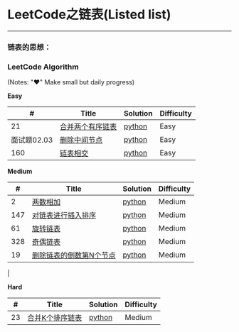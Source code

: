 # LeetCode之链表(Listed list)

---

### 链表的思想：
 
 

### LeetCode Algorithm

(Notes: "&hearts;" Make small but daily progress)

**Easy**

| # | Title | Solution | Difficulty |
|---| ----- | -------- | ---------- |
|21|[ 合并两个有序链表](https://leetcode-cn.com/problems/merge-two-sorted-lists/) | [python](./daily/21_2020-05-02.md)|Easy|
|面试题02.03|[删除中间节点](https://leetcode-cn.com/problems/delete-middle-node-lcci/ ) | [python](./daily/面试题0203_2020-05-02.md)|Easy|
|160|[链表相交](https://leetcode-cn.com/problems/intersection-of-two-linked-lists/) | [python](./daily/160_2020-05-04.md)|Easy|
  



**Medium**

| # | Title | Solution | Difficulty |
|---| ----- | -------- | ---------- |
|2|[两数相加](https://leetcode-cn.com/problems/add-two-numbers/) | [python](./daily/2_2020-05-01.md)|Medium|
|147|[对链表进行插入排序](https://leetcode-cn.com/problems/insertion-sort-list/) | [python](./daily/147_2020-05-01.md)|Medium|
|61|[旋转链表](https://leetcode-cn.com/problems/rotate-list/) | [python](./daily/61_2020-05-02.md)|Medium|
|328|[奇偶链表](https://leetcode-cn.com/problems/odd-even-linked-list/)| [python](./daily/328_2020-05-04.md)|Medium|
|19|[删除链表的倒数第N个节点](https://leetcode-cn.com/problems/remove-nth-node-from-end-of-list/)| [python](./daily/19_2020-05-05.md)|Medium|
| 

**Hard**

| # | Title | Solution | Difficulty |
|---| ----- | -------- | ---------- |
|23|[合并K个排序链表](https://leetcode-cn.com/problems/merge-k-sorted-lists/) | [python](./daily/23_2020-05-03.md)|Medium|
 
